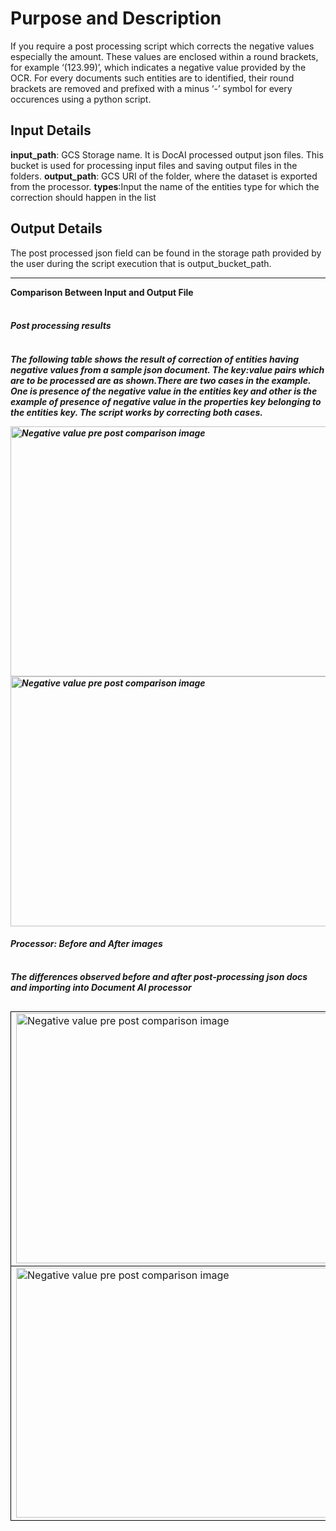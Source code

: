 # Purpose and Description

If you require a post processing script which corrects the negative values especially the amount. These values are enclosed within a round brackets, for example ‘(123.99)’, which indicates a negative value provided by the OCR. For every documents such entities are to identified, their round brackets are removed and prefixed with a minus ‘-’ symbol for every occurences using a python script.

## Input Details

**input_path**: GCS Storage name. It is DocAI processed output json files. This bucket is used for processing input files and saving output files in the folders.
**output_path**: GCS URI of the folder, where the dataset is exported from the processor.
**types**:Input the name of the entities type for which the correction should happen in the list

## Output Details

The post processed json field can be found in the storage path provided by the user during the script execution that is output_bucket_path. <br><hr>
<b>Comparison Between Input and Output File</b><br><br>
<i><h4>Post processing results<h4><i><br>
The following table shows the result of correction of entities having negative values from a sample json document. 
The key:value pairs which are to be processed are as shown.There are two cases in the example.
One is presence of the negative value in the entities key and other is the example of presence of negative value in the properties key belonging to the entities key. The script works by correcting both cases.

<img src="./Images/negative_value_comparison_1.png" width=800 height=400 alt="Negative value pre post comparison image">
<img src="./Images/negative_value_comparison_2.png" width=800 height=400 alt="Negative value pre post comparison image">

<i><h4>Processor: Before and After images</h4></i><br>
The differences observed before and after post-processing json docs and importing into Document AI processor
<table style="float:left">
<tr style="border: 1px solid black"><td>
<img src="./Images/negative_value_comparison_3.png" width=800 height=400 alt="Negative value pre post comparison image"></td></tr>
<tr style="border: 1px solid black"><td>
<img src="./Images/negative_value_comparison_4.png" width=800 height=400 alt="Negative value pre post comparison image"></td></tr>
</table>
